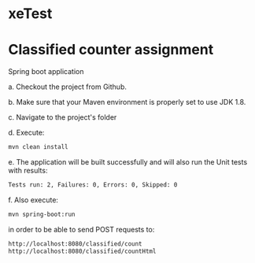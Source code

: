 # xeTest
# Classified counter assignment
Spring boot application

a. Checkout the project from Github.

b. Make sure that your Maven environment is properly set to use JDK 1.8.

c. Navigate to the project's folder

d. Execute:

```bash
mvn clean install
```

e. The application will be built successfully and will also run the Unit tests with results:

```bash
Tests run: 2, Failures: 0, Errors: 0, Skipped: 0
```

f. Also execute:

```bash
mvn spring-boot:run
```

in order to be able to send POST requests to:

```bash
http://localhost:8080/classified/count
http://localhost:8080/classified/countHtml
```
